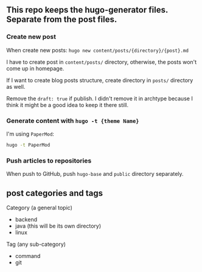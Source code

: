 ## This repo keeps the hugo-generator files. Separate from the post files.

### Create new post
When create new posts: `hugo new content/posts/{directory}/{post}.md`

I have to create post in `content/posts/` directory, otherwise, the posts won't come up in homepage.

If I want to create blog posts structure, create directory in `posts/` directory as well.

Remove the `draft: true` if publish. I didn't remove it in archtype because I think it might be a good idea to keep it there still.

### Generate content with `hugo -t {theme Name}`

I'm using `PaperMod`:
```bash
hugo -t PaperMod
```

### Push articles to repositories

When push to GitHub, push `hugo-base` and `public` directory separately.

##  post categories and tags

Category (a general topic)

- backend
- java (this will be its own directory)
- linux

Tag (any sub-category)

- command
- git
